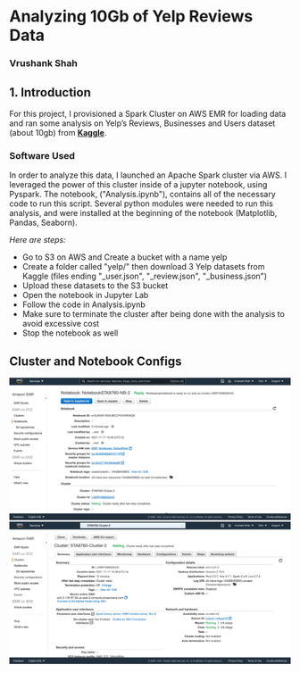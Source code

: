 
# Analyzing 10Gb of Yelp Reviews Data
### Vrushank Shah

## 1. Introduction
For this project, I provisioned a Spark Cluster on AWS EMR for loading data and ran some analysis on Yelp’s Reviews, Businesses and Users dataset (about 10gb) from **[Kaggle](https://www.kaggle.com/yelp-dataset/yelp-dataset)**.  


### Software Used
In order to analyze this data, I launched an Apache Spark cluster via AWS. I leveraged the power of this cluster inside of a jupyter notebook, using Pyspark. The notebook, ("Analysis.ipynb"), contains all of the necessary code to run this script. Several python modules were needed to run this analysis, and were installed at the beginning of the notebook (Matplotlib, Pandas, Seaborn).

*Here are steps:*

- Go to S3 on AWS and Create a bucket with a name yelp
- Create a folder called "yelp/" then download 3 Yelp datasets from Kaggle (files ending "_user.json", "_review.json", "_business.json") 
- Upload these datasets to the S3 bucket 
- Open the notebook in Jupyter Lab 
- Follow the code in Analysis.ipynb
- Make sure to terminate the cluster after being done with the analysis to avoid excessive cost
- Stop the notebook as well

## Cluster and Notebook Configs

![notebook](assets/notebook.png)
![cluster](assets/cluster.png)